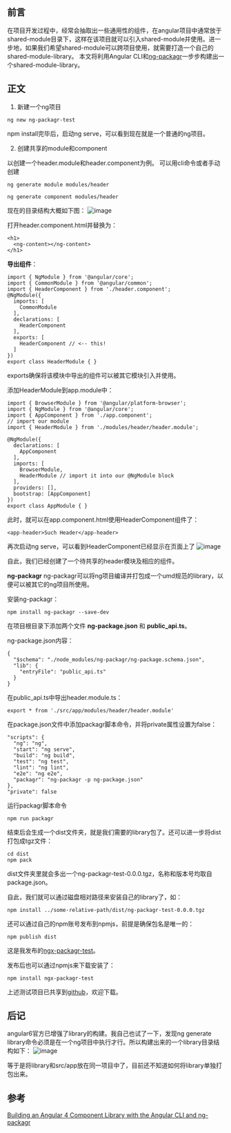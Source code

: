 ## 前言 ##
在项目开发过程中，经常会抽取出一些通用性的组件，在angular项目中通常放于shared-module目录下，这样在该项目就可以引入shared-module并使用。进一步地，如果我们希望shared-module可以跨项目使用，就需要打造一个自己的shared-module-library。
本文将利用Angular CLI和[ng-packagr](https://www.npmjs.com/package/ng-packagr)一步步构建出一个shared-module-library。

## 正文 ##
1. 新建一个ng项目
```
ng new ng-packagr-test
```

npm install完毕后，启动ng serve，可以看到现在就是一个普通的ng项目。

2. 创建共享的module和component

以创建一个header.module和header.component为例。
可以用cli命令或者手动创建
```
ng generate module modules/header

ng generate component modules/header
```

现在的目录结构大概如下图：
![image](https://github.com/dyh333/blog/blob/master/assets/imgs/1-2-1.png)

打开header.component.html并替换为：
```
<h1>
  <ng-content></ng-content>
</h1>
```

__导出组件__：
```
import { NgModule } from '@angular/core';
import { CommonModule } from '@angular/common';
import { HeaderComponent } from './header.component';
@NgModule({
  imports: [
    CommonModule
  ],
  declarations: [
    HeaderComponent
  ],
  exports: [
    HeaderComponent // <-- this!
  ]
})
export class HeaderModule { }
```

exports确保将该模块中导出的组件可以被其它模块引入并使用。

添加HeaderModule到app.module中：
```
import { BrowserModule } from '@angular/platform-browser';
import { NgModule } from '@angular/core';
import { AppComponent } from './app.component';
// import our module 
import { HeaderModule } from './modules/header/header.module';

@NgModule({
  declarations: [
    AppComponent
  ],
  imports: [
    BrowserModule,
    HeaderModule // import it into our @NgModule block
  ],
  providers: [],
  bootstrap: [AppComponent]
})
export class AppModule { }
```

此时，就可以在app.component.html使用HeaderComponent组件了：
```
<app-header>Such Header</app-header>
```

再次启动ng serve，可以看到HeaderComponent已经显示在页面上了
![image](https://github.com/dyh333/blog/blob/master/assets/imgs/1-2-2.png)

自此，我们已经创建了一个待共享的header模块及相应的组件。

__ng-packagr__
ng-packagr可以将ng项目编译并打包成一个umd规范的library，以便可以被其它的ng项目所使用。

安装ng-packagr：
```
npm install ng-packagr --save-dev 
```
在项目根目录下添加两个文件 __ng-package.json__ 和 __public_api.ts__。

ng-package.json内容：
```
{
  "$schema": "./node_modules/ng-packagr/ng-package.schema.json",
  "lib": {
    "entryFile": "public_api.ts"
  }
}
```

在public_api.ts中导出header.module.ts：
```
export * from './src/app/modules/header/header.module'
```

在package.json文件中添加packagr脚本命令，并将private属性设置为false：
```
"scripts": {
  "ng": "ng",
  "start": "ng serve",
  "build": "ng build",
  "test": "ng test",
  "lint": "ng lint",
  "e2e": "ng e2e",
  "packagr": "ng-packagr -p ng-package.json"
},
"private": false
```

运行packagr脚本命令
```
npm run packagr
```

结束后会生成一个dist文件夹，就是我们需要的library包了。还可以进一步将dist打包成tgz文件：
```
cd dist
npm pack
```
dist文件夹里就会多出一个ng-packagr-test-0.0.0.tgz，名称和版本号均取自package.json。

自此，我们就可以通过磁盘相对路径来安装自己的library了，如：
```
npm install ../some-relative-path/dist/ng-packagr-test-0.0.0.tgz
```

还可以通过自己的npm账号发布到npmjs，前提是确保包名是唯一的：
```
npm publish dist
```

这是我发布的[ngx-packagr-test](https://www.npmjs.com/package/ngx-packagr-test)。

发布后也可以通过npmjs来下载安装了：
```
npm install ngx-packagr-test
```

上述测试项目已共享到[github](https://github.com/dyh333/ng-packagr-test)，欢迎下载。

## 后记 ##
angular6官方已增强了library的构建。我自己也试了一下，发现ng generate library命令必须是在一个ng项目中执行才行。所以构建出来的一个library目录结构如下：
![image](https://github.com/dyh333/blog/blob/master/assets/imgs/1-2-3.png)

等于是将library和src/app放在同一项目中了，目前还不知道如何将library单独打包出来。

## 参考 ##
[Building an Angular 4 Component Library with the Angular CLI and ng-packagr](https://medium.com/@nikolasleblanc/building-an-angular-4-component-library-with-the-angular-cli-and-ng-packagr-53b2ade0701e)